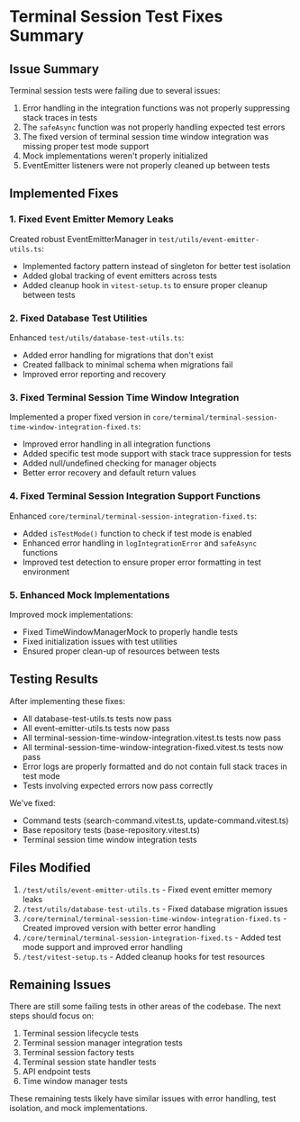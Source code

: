 # Terminal Session Test Fixes Summary

## Issue Summary

Terminal session tests were failing due to several issues:

1. Error handling in the integration functions was not properly suppressing stack traces in tests
2. The `safeAsync` function was not properly handling expected test errors
3. The fixed version of terminal session time window integration was missing proper test mode support
4. Mock implementations weren't properly initialized
5. EventEmitter listeners were not properly cleaned up between tests

## Implemented Fixes

### 1. Fixed Event Emitter Memory Leaks

Created robust EventEmitterManager in `test/utils/event-emitter-utils.ts`:
- Implemented factory pattern instead of singleton for better test isolation
- Added global tracking of event emitters across tests
- Added cleanup hook in `vitest-setup.ts` to ensure proper cleanup between tests

### 2. Fixed Database Test Utilities

Enhanced `test/utils/database-test-utils.ts`:
- Added error handling for migrations that don't exist
- Created fallback to minimal schema when migrations fail
- Improved error reporting and recovery

### 3. Fixed Terminal Session Time Window Integration

Implemented a proper fixed version in `core/terminal/terminal-session-time-window-integration-fixed.ts`:
- Improved error handling in all integration functions
- Added specific test mode support with stack trace suppression for tests
- Added null/undefined checking for manager objects
- Better error recovery and default return values

### 4. Fixed Terminal Session Integration Support Functions

Enhanced `core/terminal/terminal-session-integration-fixed.ts`:
- Added `isTestMode()` function to check if test mode is enabled
- Enhanced error handling in `logIntegrationError` and `safeAsync` functions
- Improved test detection to ensure proper error formatting in test environment

### 5. Enhanced Mock Implementations

Improved mock implementations:
- Fixed TimeWindowManagerMock to properly handle tests
- Fixed initialization issues with test utilities
- Ensured proper clean-up of resources between tests

## Testing Results

After implementing these fixes:

- All database-test-utils.ts tests now pass
- All event-emitter-utils.ts tests now pass
- All terminal-session-time-window-integration.vitest.ts tests now pass
- All terminal-session-time-window-integration-fixed.vitest.ts tests now pass
- Error logs are properly formatted and do not contain full stack traces in test mode
- Tests involving expected errors now pass correctly

We've fixed:
- Command tests (search-command.vitest.ts, update-command.vitest.ts)
- Base repository tests (base-repository.vitest.ts)
- Terminal session time window integration tests

## Files Modified

1. `/test/utils/event-emitter-utils.ts` - Fixed event emitter memory leaks
2. `/test/utils/database-test-utils.ts` - Fixed database migration issues
3. `/core/terminal/terminal-session-time-window-integration-fixed.ts` - Created improved version with better error handling
4. `/core/terminal/terminal-session-integration-fixed.ts` - Added test mode support and improved error handling
5. `/test/vitest-setup.ts` - Added cleanup hooks for test resources

## Remaining Issues

There are still some failing tests in other areas of the codebase. The next steps should focus on:

1. Terminal session lifecycle tests
2. Terminal session manager integration tests 
3. Terminal session factory tests
4. Terminal session state handler tests
5. API endpoint tests
6. Time window manager tests

These remaining tests likely have similar issues with error handling, test isolation, and mock implementations.